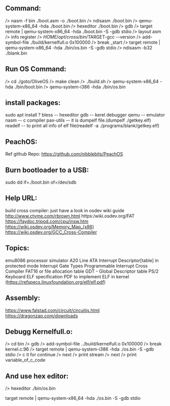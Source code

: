 Command:
--------
/> nasm -f bin ./boot.asm -o ./boot.bin
/> ndisasm ./boot.bin
/> qemu-system-x86_64 -hda ./boot.bin
/> hexeditor ./boot.bin
/> gdb
/> target remote | qemu-system-x86_64 -hda ./boot.bin -S -gdb stdio
/> layout asm
/> info register
/> $HOME/opt/cross/bin/$TARGET-gcc --version
/> add-symbol-file ./build/kernelfull.o 0x100000
/> break _start
/> target remote | qemu-system-x86_64 -hda ./bin/os.bin -S -gdb stdio
/> ndisasm -b32 ./blank.bin

Run OS Command:
---------------
/> cd ./goto/OliveOS
/> make clean
/> ./build.sh
/> qemu-system-x86_64 -hda ./bin/boot.bin
/> qemu-system-i386 -hda ./bin/os.bin

install packages:
--------------
sudo apt install ?
bless -- hexeditor
gdb   -- kerel debugger
qemu  -- emulator
nasm  -- c compiler
pax-utils  -- it is dumpelf file.(dumpelf ./getkey.elf)
readelf -- to print all info of elf file(readelf -a ./programs/blank/getkey.elf)


PeachOS:
-------
Ref github Repo: https://github.com/nibblebits/PeachOS

Burn bootloader to a USB:
---
sudo dd if=./boot.bin of=/dev/sdb

Help URL:
---------
build cross compiler: just have a look in osdev wiki guide
http://www.ctyme.com/rbrown.html
https:/wiki.osdev.org/FAT
https://faydoc.tripod.com/cpu/insw.htm
https://wiki.osdev.org/Memory_Map_(x86)
https://wiki.osdev.org/GCC_Cross-Compiler



Topics:
-------
emu8086 processor simulator
A20 Line
ATA
Interrupt Descriptor[table] in protected mode
Interrupt Gate Types
Programmable Interrupt
Cross Compiler
FAT16 or file allocation table
GDT - Global Descriptor table
PS/2 Keyboard
ELF specification PDF to implement ELF in kernel
(https://refspecs.linuxfoundation.org/elf/elf.pdf)




Assembly:
---------
https://www.falstad.com/circuit/circuitjs.html
https://dragonzap.com/downloads


Debugg Kernelfull.o:
--------------------
/> cd bin
/> gdb
/> add-symbol-file ../build/kernelfull.o 0x100000 
/> break kernel.c:96
/> target remote | qemu-system-i386 -hda ./os.bin -S -gdb stdio
/> c it for continue
/> next
/> print stream
/> next
/> print variable_of_c_code


And use hex editor:
------
/> hexeditor ./bin/os.bin 


target remote | qemu-system-x86_64 -hda ./os.bin -S -gdb stdio
